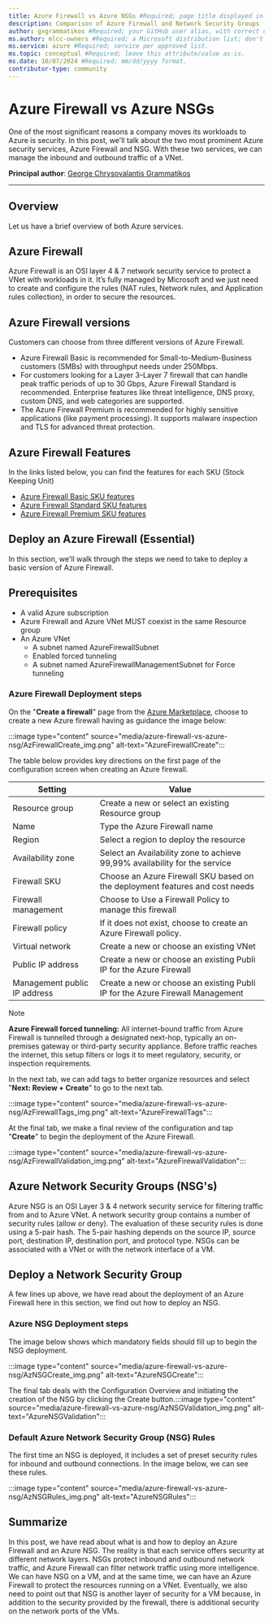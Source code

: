 ```yaml
---
title: Azure Firewall vs Azure NSGs #Required; page title displayed in search results. Don't enclose in quotation marks. 
description: Comparison of Azure Firewall and Network Security Groups for cloud protection. #Required; article description that's displayed in search results. Don't enclose in quotation marks. Do end with a period.
author: gxgrammatikos #Required; your GitHub user alias, with correct capitalization.
ms.author: mlcc-owners #Required; a Microsoft distribution list; don't change. 
ms.service: azure #Required; service per approved list.
ms.topic: conceptual #Required; leave this attribute/value as-is.
ms.date: 10/07/2024 #Required; mm/dd/yyyy format.
contributor-type: community
---
```


# Azure Firewall vs Azure NSGs 

One of the most significant reasons a company moves its workloads to Azure is security. In this post, we'll talk about the two most prominent Azure security services, Azure Firewall and NSG. With these two services, we can manage the inbound and outbound traffic of a VNet.

**Principal author**: [George Chrysovalantis Grammatikos](/users/georgechrysovalantisgrammatikos-8518/) 

---

## Overview

Let us have a brief overview of both Azure services.

## Azure Firewall

Azure Firewall is an OSI layer 4 & 7 network security service to protect a VNet with workloads in it. It’s fully managed by Microsoft and we just need to create and configure the rules (NAT rules, Network rules, and Application rules collection), in order to secure the resources.

## Azure Firewall versions

Customers can choose from three different versions of Azure Firewall.

- Azure Firewall Basic is recommended for Small-to-Medium-Business customers (SMBs) with throughput needs under 250Mbps.
- For customers looking for a Layer 3–Layer 7 firewall that can handle peak traffic periods of up to 30 Gbps, Azure Firewall Standard is recommended. Enterprise features like threat intelligence, DNS proxy, custom DNS, and web categories are supported.
- The Azure Firewall Premium is recommended for highly sensitive applications (like payment processing). It supports malware inspection and TLS for advanced threat protection.

## Azure Firewall Features

In the links listed below, you can find the features for each SKU (Stock Keeping Unit)

- [Azure Firewall Basic SKU features](/azure/firewall/basic-features)
- [Azure Firewall Standard SKU features](/azure/firewall/features)
- [Azure Firewall Premium SKU features](/azure/firewall/premium-features)

## Deploy an Azure Firewall (Essential)

In this section, we'll walk through the steps we need to take to deploy a basic version of Azure Firewall.

## Prerequisites

- A valid Azure subscription
- Azure Firewall and Azure VNet MUST coexist in the same Resource group
- An Azure VNet
  - A subnet named AzureFirewallSubnet
  - Enabled forced tunneling
  - A subnet named AzureFirewallManagementSubnet for Force tunneling

### Azure Firewall Deployment steps

On the "**Create a firewall**" page from the [Azure Marketplace](https://azuremarketplace.microsoft.com/en-us/), choose to create a new Azure firewall having as guidance the image below:

:::image type="content" source="media/azure-firewall-vs-azure-nsg/AzFirewallCreate_img.png" alt-text="AzureFirewallCreate":::

The table below provides key directions on the first page of the configuration screen when creating an Azure firewall.

| **Setting**           | **Value** |
|-----------------------|------------------- |
| Resource group        | Create a new or select an existing Resource group |
| Name | Type the Azure Firewall name |
| Region | Select a region to deploy the resource |
| Availability zone | Select an Availability zone to achieve 99,99% availability for the service |
| Firewall SKU | Choose an Azure Firewall SKU based on the deployment features and cost needs |
| Firewall management | Choose to Use a Firewall Policy to manage this firewall |
| Firewall policy | If it does not exist, choose to create an Azure Firewall policy. |
| Virtual network | Create a new or choose an existing VNet |
| Public IP address | Create a new or choose an existing Publi IP for the Azure Firewall |
| Management public IP address | Create a new or choose an existing Publi IP for the Azure Firewall Management|

> [!NOTE]
> **Azure Firewall forced tunneling:** All internet-bound traffic from Azure Firewall is tunnelled through a designated next-hop, typically an on-premises gateway or third-party security appliance. Before traffic reaches the internet, this setup filters or logs it to meet regulatory, security, or inspection requirements.

In the next tab, we can add tags to better organize resources and select "**Next: Review + Create**" to go to the next tab.

:::image type="content" source="media/azure-firewall-vs-azure-nsg/AzFirewallTags_img.png" alt-text="AzureFirewallTags":::

At the final tab, we make a final review of the configuration and tap "**Create**" to begin the deployment of the Azure Firewall.

:::image type="content" source="media/azure-firewall-vs-azure-nsg/AzFirewallValidation_img.png" alt-text="AzureFirewallValidation":::

## Azure Network Security Groups (NSG's)

Azure NSG is an OSI Layer 3 & 4 network security service for filtering traffic from and to Azure VNet. A network security group contains a number of security rules (allow or deny). The evaluation of these security rules is done using a 5-pair hash. The 5-pair hashing depends on the source IP, source port, destination IP, destination port, and protocol type. NSGs can be associated with a VNet or with the network interface of a VM.

## Deploy a Network Security Group

A few lines up above, we have read about the deployment of an Azure Firewall here in this section, we find out how to deploy an NSG.

### Azure NSG Deployment steps

The image below shows which mandatory fields should fill up to begin the NSG deployment.

:::image type="content" source="media/azure-firewall-vs-azure-nsg/AzNSGCreate_img.png" alt-text="AzureNSGCreate":::

The final tab deals with the Configuration Overview and initiating the creation of the NSG by clicking the Create button.:::image type="content" source="media/azure-firewall-vs-azure-nsg/AzNSGValidation_img.png" alt-text="AzureNSGValidation":::

### Default Azure Network Security Group (NSG) Rules

The first time an NSG is deployed, it includes a set of preset security rules for inbound and outbound connections. In the image below, we can see these rules.

:::image type="content" source="media/azure-firewall-vs-azure-nsg/AzNSGRules_img.png" alt-text="AzureNSGRules":::

## Summarize

In this post, we have read about what is and how to deploy an Azure Firewall and an Azure NSG. The reality is that each service offers security at different network layers. NSGs protect inbound and outbound network traffic, and Azure Firewall can filter network traffic using more intelligence. We can have NSG on a VM, and at the same time, we can have an Azure Firewall to protect the resources running on a VNet. Eventually, we also need to point out that NSG is another layer of security for a VM because, in addition to the security provided by the firewall, there is additional security on the network ports of the VMs.
